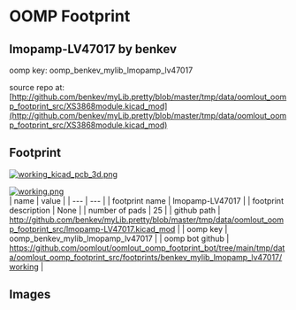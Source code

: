 # OOMP Footprint  
## lmopamp-LV47017  by benkev  
  
oomp key: oomp_benkev_mylib_lmopamp_lv47017  
  
source repo at: [http://github.com/benkev/myLib.pretty/blob/master/tmp/data/oomlout_oomp_footprint_src/XS3868module.kicad_mod](http://github.com/benkev/myLib.pretty/blob/master/tmp/data/oomlout_oomp_footprint_src/XS3868module.kicad_mod)  
## Footprint  
  
[![working_kicad_pcb_3d.png](working_kicad_pcb_3d_600.png)](working_kicad_pcb_3d.png)  
  
[![working.png](working_600.png)](working.png)  
| name | value | 
| --- | --- | 
| footprint name | lmopamp-LV47017 | 
| footprint description | None | 
| number of pads | 25 | 
| github path | http://github.com/benkev/myLib.pretty/blob/master/tmp/data/oomlout_oomp_footprint_src/lmopamp-LV47017.kicad_mod | 
| oomp key | oomp_benkev_mylib_lmopamp_lv47017 | 
| oomp bot github | https://github.com/oomlout/oomlout_oomp_footprint_bot/tree/main/tmp/data/oomlout_oomp_footprint_src/footprints/benkev_mylib_lmopamp_lv47017/working | 
## Images  
